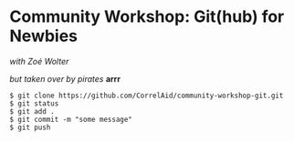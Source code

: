 # Community Workshop: Git(hub) for Newbies

*with Zoé Wolter*

*but taken over by pirates* **arrr**

```
$ git clone https://github.com/CorrelAid/community-workshop-git.git
$ git status
$ git add .
$ git commit -m "some message"
$ git push
```
